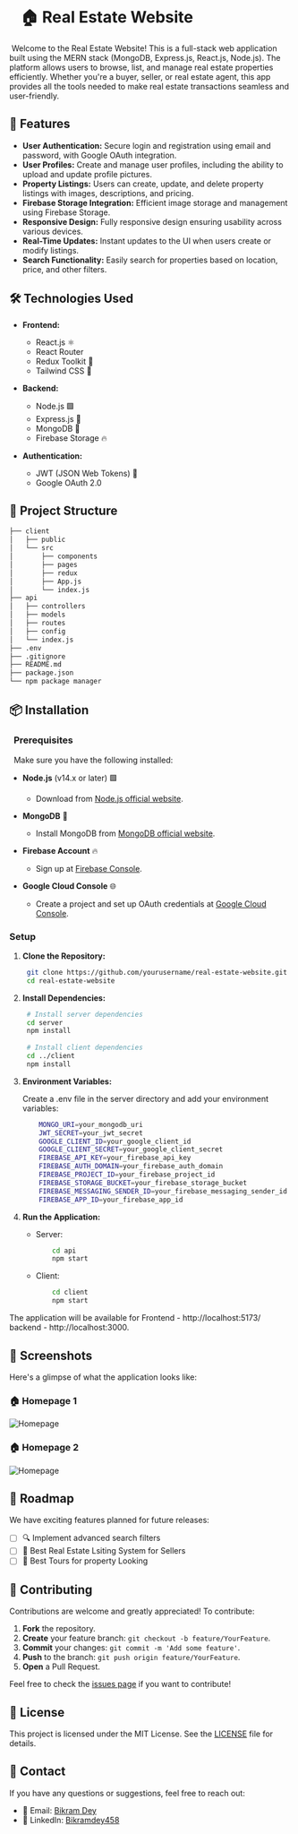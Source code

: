 

# &nbsp;&nbsp;&nbsp;🏠 Real Estate Website

&nbsp;Welcome to the Real Estate Website! This is a full-stack web application built using the MERN stack (MongoDB, Express.js, React.js, Node.js). The platform allows users to browse, list, and manage real estate properties efficiently. Whether you're a buyer, seller, or real estate agent, this app provides all the tools needed to make real estate transactions seamless and user-friendly.

## 🚀 Features

- **User Authentication:** Secure login and registration using email and password, with Google OAuth integration.
- **User Profiles:** Create and manage user profiles, including the ability to upload and update profile pictures.
- **Property Listings:** Users can create, update, and delete property listings with images, descriptions, and pricing.
- **Firebase Storage Integration:** Efficient image storage and management using Firebase Storage.
- **Responsive Design:** Fully responsive design ensuring usability across various devices.
- **Real-Time Updates:** Instant updates to the UI when users create or modify listings.
- **Search Functionality:** Easily search for properties based on location, price, and other filters.

## 🛠️ Technologies Used

- **Frontend:**
  - React.js ⚛️
  - React Router
  - Redux Toolkit 🛒
  - Tailwind CSS 🎨

- **Backend:**
  - Node.js 🟩
  - Express.js 🚂
  - MongoDB 🍃
  - Firebase Storage 🔥

- **Authentication:**
  - JWT (JSON Web Tokens) 🔐
  - Google OAuth 2.0

## 📂 Project Structure

```bash
├── client
│   ├── public
│   └── src
│       ├── components
│       ├── pages
│       ├── redux
│       ├── App.js
│       └── index.js
├── api
│   ├── controllers
│   ├── models
│   ├── routes
│   ├── config
│   └── index.js
├── .env
├── .gitignore
├── README.md
├── package.json
└── npm package manager
```

## 📦 Installation

### &nbsp;&nbsp;Prerequisites
&nbsp;&nbsp;Make sure you have the following installed:

- **Node.js** (v14.x or later) 🟩
  - Download from [Node.js official website](https://nodejs.org/).
  
- **MongoDB** 🍃
  - Install MongoDB from [MongoDB official website](https://www.mongodb.com/try/download/community).
  
- **Firebase Account** 🔥
  - Sign up at [Firebase Console](https://console.firebase.google.com/).
  
- **Google Cloud Console** 🌐
  - Create a project and set up OAuth credentials at [Google Cloud Console](https://console.cloud.google.com/).

### Setup

1. **Clone the Repository:**
   ```bash
    git clone https://github.com/yourusername/real-estate-website.git
    cd real-estate-website
    ```
2. **Install Dependencies:**
   ```bash
    # Install server dependencies
    cd server
    npm install
    
    # Install client dependencies
    cd ../client
    npm install
    ```
3. **Environment Variables:**

    Create a .env file in the server directory and add your environment variables:
    ```bash
        MONGO_URI=your_mongodb_uri
        JWT_SECRET=your_jwt_secret
        GOOGLE_CLIENT_ID=your_google_client_id
        GOOGLE_CLIENT_SECRET=your_google_client_secret
        FIREBASE_API_KEY=your_firebase_api_key
        FIREBASE_AUTH_DOMAIN=your_firebase_auth_domain
        FIREBASE_PROJECT_ID=your_firebase_project_id
        FIREBASE_STORAGE_BUCKET=your_firebase_storage_bucket
        FIREBASE_MESSAGING_SENDER_ID=your_firebase_messaging_sender_id
        FIREBASE_APP_ID=your_firebase_app_id
    ```
4. **Run the Application:**
    - Server:
        ```bash
            cd api
            npm start
        ```
    - Client:
        ```bash
            cd client
            npm start
        ```
The application will be available for Frontend - http://localhost:5173/ 
backend - http://localhost:3000.


    
## 🎨 Screenshots

Here's a glimpse of what the application looks like:

### 🏠 Homepage 1
![Homepage](https://github.com/BikramDey/dreamloom-estate/blob/master/demo/home1.png)

### 🏠 Homepage 2
![Homepage](https://github.com/BikramDey/dreamloom-estate/blob/master/demo/home2.png)



## 🚧 Roadmap

We have exciting features planned for future releases:

- [ ] 🔍 Implement advanced search filters
- [ ] 📱 Best Real Estate Lsiting System for Sellers
- [ ] 🏡 Best Tours for property Looking

## 🤝 Contributing

Contributions are welcome and greatly appreciated! To contribute:

1. **Fork** the repository.
2. **Create** your feature branch: `git checkout -b feature/YourFeature`.
3. **Commit** your changes: `git commit -m 'Add some feature'`.
4. **Push** to the branch: `git push origin feature/YourFeature`.
5. **Open** a Pull Request.

Feel free to check the [issues page](https://github.com/yourusername/real-estate-website/issues) if you want to contribute!

## 📝 License

This project is licensed under the MIT License. See the [LICENSE](LICENSE) file for details.

## 📧 Contact

If you have any questions or suggestions, feel free to reach out:

- 📧 Email: [Bikram Dey](mailto:bikramdey458@gmail.com)
- 💼 LinkedIn: [Bikramdey458](https://www.linkedin.com/in/bikramdey458/)
